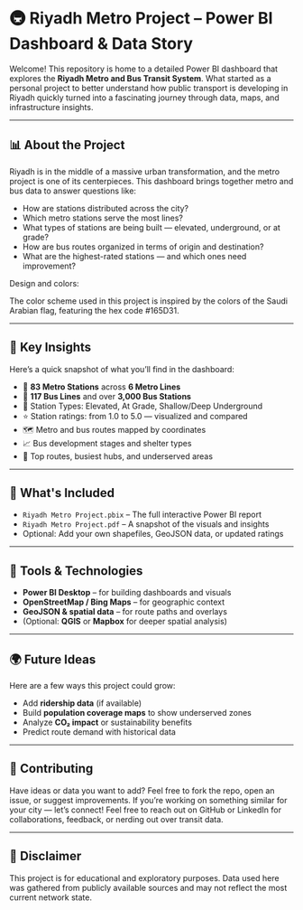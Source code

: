 # 🚇 Riyadh Metro Project – Power BI Dashboard & Data Story

Welcome! This repository is home to a detailed Power BI dashboard that explores the **Riyadh Metro and Bus Transit System**. What started as a personal project to better understand how public transport is developing in Riyadh quickly turned into a fascinating journey through data, maps, and infrastructure insights.

---

## 📊 About the Project

Riyadh is in the middle of a massive urban transformation, and the metro project is one of its centerpieces. This dashboard brings together metro and bus data to answer questions like:

- How are stations distributed across the city?
- Which metro stations serve the most lines?
- What types of stations are being built — elevated, underground, or at grade?
- How are bus routes organized in terms of origin and destination?
- What are the highest-rated stations — and which ones need improvement?

Design and colors: 

The color scheme used in this project is inspired by the colors of the Saudi Arabian flag, featuring the hex code #165D31.

---

## 🧠 Key Insights

Here’s a quick snapshot of what you’ll find in the dashboard:

- 🚉 **83 Metro Stations** across **6 Metro Lines**
- 🚌 **117 Bus Lines** and over **3,000 Bus Stations**
- 📍 Station Types: Elevated, At Grade, Shallow/Deep Underground
- ⭐ Station ratings: from 1.0 to 5.0 — visualized and compared
- 🗺️ Metro and bus routes mapped by coordinates
- 📈 Bus development stages and shelter types
- 🔁 Top routes, busiest hubs, and underserved areas

---

## 📁 What's Included

- `Riyadh Metro Project.pbix` – The full interactive Power BI report
- `Riyadh Metro Project.pdf` – A snapshot of the visuals and insights
- Optional: Add your own shapefiles, GeoJSON data, or updated ratings

---

## 🧰 Tools & Technologies

- **Power BI Desktop** – for building dashboards and visuals
- **OpenStreetMap / Bing Maps** – for geographic context
- **GeoJSON & spatial data** – for route paths and overlays
- (Optional: **QGIS** or **Mapbox** for deeper spatial analysis)

---

## 🌍 Future Ideas

Here are a few ways this project could grow:

- Add **ridership data** (if available)
- Build **population coverage maps** to show underserved zones
- Analyze **CO₂ impact** or sustainability benefits
- Predict route demand with historical data

---

## 🤝 Contributing

Have ideas or data you want to add? Feel free to fork the repo, open an issue, or suggest improvements. If you’re working on something similar for your city — let’s connect!
Feel free to reach out on GitHub or LinkedIn for collaborations, feedback, or nerding out over transit data.

---

## 📌 Disclaimer

This project is for educational and exploratory purposes. Data used here was gathered from publicly available sources and may not reflect the most current network state.

